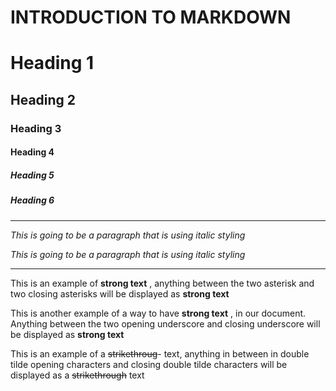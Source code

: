 # INTRODUCTION TO MARKDOWN 

<!--HEADING-->
# Heading 1
## Heading 2
### Heading 3
#### Heading 4
##### Heading 5
##### Heading 6

---

<!--Italics-->

_This is going to be a paragraph that is using italic styling_

*This is going to be a paragraph that is using italic styling*

---

<!--STRONG-->

This is an example of **strong text** , anything between the two asterisk and two closing asterisks will be displayed as **strong text**

This is another example of a way to have __strong text__ , in our document. Anything between the two opening underscore and closing underscore will be displayed as __strong text__

<!-- STRIKE THROUGH-->

This is an example of a ~~strikethroug~~- text, anything in between in double tilde opening characters and closing double tilde characters will be displayed as a ~~strikethrough~~ text
